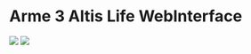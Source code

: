# Arme 3 Altis Life WebInterface

[![](https://img.shields.io/badge/phptrends-arma-orange.svg?style=flat-square)](http://phptrends.com/dig_in/ARMA)
[![](https://img.shields.io/codeclimate/github/Gummibeer/a3l-webinterface.svg?style=flat-square)](https://codeclimate.com/github/Gummibeer/a3l-webinterface)
